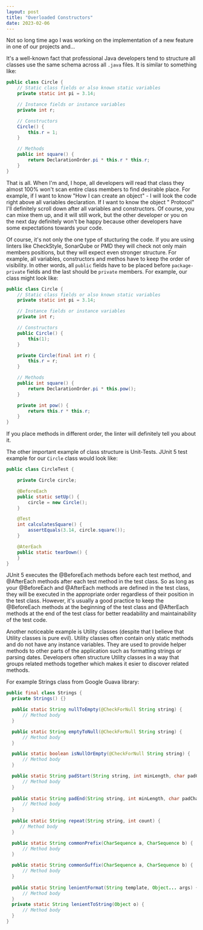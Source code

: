 ```yaml
---
layout: post
title: "Overloaded Constructors"
date: 2023-02-06
---
```


Not so long time ago I was working on the implementation of a new feature in
one of our projects and...

It's a well-known fact that professional Java developers tend to structure all
classes use the same schema across all `.java` files. It is similar to something
like:

```java
public class Circle {
    // Static class fields or also known static variables
    private static int pi = 3.14;

    // Instance fields or instance variables
    private int r;

    // Constructors
    Circle() {
        this.r = 1;
    }

    // Methods
    public int square() {
        return DeclarationOrder.pi * this.r * this.r;
    }
} 
```

That is all. When I'm and, I hope, all developers will read that class they
almost 100% won't scan entire class members to find desirable place. For
example, if I want to know "How I can create an object" - I will look the
code right above all variables declaration. If I want to know the object "
Protocol" I'll definitely scroll down after all variables and constructors.
Of course, you can mixe them up, and it will still work, but the other developer
or you on the next day definitely won't be happy because other developers
have some expectations towards your code.

Of course, it's not only the one type of stucturing the code. If you are using
linters like CheckStyle, SonarQube or PMD they will check not only main members
positions, but they will expect even stronger structure. For example, all
variables, constructors and methos have to keep the order of visibility.
In other words, all `public` fields have to be placed before `package-private`
fields and the last should be `private` members. For example, our class might
look like:

```java
public class Circle {
    // Static class fields or also known static variables
    private static int pi = 3.14;

    // Instance fields or instance variables
    private int r;

    // Constructors
    public Circle() {
        this(1);
    }

    private Circle(final int r) {
        this.r = r;
    }

    // Methods
    public int square() {
        return DeclarationOrder.pi * this.pow();
    }

    private int pow() {
        return this.r * this.r;
    }
} 
```

If you place methods in different order, the linter will definitely
tell you about it.

The other important example of class structure is Unit-Tests.
JUnit 5 test example for our `Circle` class would look like:

```java
public class CircleTest {

    private Circle circle;

    @BeforeEach
    public static setUp() {
        circle = new Circle();
    }

    @Test
    int calculatesSquare() {
        assertEquals(3.14, circle.square());
    }

    @AterEach
    public static tearDown() {
    }
} 
```

JUnit 5 executes the @BeforeEach methods before each test method, and @AfterEach
methods after each test method in the test class. So as long as
your @BeforeEach and @AfterEach methods are defined in the test class, they will
be executed in the appropriate order regardless of their position in the test
class. However, it's usually a good practice to keep the @BeforeEach
methods at the beginning of the test class and @AfterEach methods at the end of
the test class for better readability and maintainability of the test code.

Another noticeable example is Utility classes (despite that I believe that
Utility classes is pure evil). Utility classes often contain only static
methods and do not have any instance variables. They are used to
provide helper methods to other parts of the application such as formatting
strings or parsing dates. Developers often structure Utility classes in a way
that groups related methods together which makes it esier to discover related
methods.

For example Strings class from Google Guava library:
```java
public final class Strings {
  private Strings() {}

  public static String nullToEmpty(@CheckForNull String string) {
      // Method body
  }

  public static String emptyToNull(@CheckForNull String string) {
      // Method body
  }

  public static boolean isNullOrEmpty(@CheckForNull String string) {
      // Method body
  }

  public static String padStart(String string, int minLength, char padChar) {
      // Method body
  }
  
  public static String padEnd(String string, int minLength, char padChar) {
      // Method body
  }
  
  public static String repeat(String string, int count) {
     // Method body
  }

  public static String commonPrefix(CharSequence a, CharSequence b) {
      // Method body
  }

  public static String commonSuffix(CharSequence a, CharSequence b) {
      // Method body 
  }
 
  public static String lenientFormat(String template, Object... args) {
      // Method body
  }
  private static String lenientToString(Object o) {
      // Method body
  }
}

```

